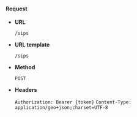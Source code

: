 #### Request

* **URL**

  `/sips`

* **URL template**

  `/sips`

* **Method**

  `POST`

* **Headers**

  `Authorization: Bearer {token}`
  `Content-Type: application/geo+json;charset=UTF-8`
